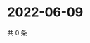 # 2022-06-09

共 0 条

<!-- BEGIN WEIBO -->
<!-- 最后更新时间 Thu Jun 09 2022 23:01:06 GMT+0800 (China Standard Time) -->

<!-- END WEIBO -->
